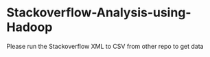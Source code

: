 # Stackoverflow-Analysis-using-Hadoop
Please run the Stackoverflow XML to CSV from other repo to get data
